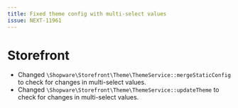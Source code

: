 ```yaml
---
title: Fixed theme config with multi-select values
issue: NEXT-11961
---
```

# Storefront
* Changed `\Shopware\Storefront\Theme\ThemeService::mergeStaticConfig` to check for changes in multi-select values.
* Changed `\Shopware\Storefront\Theme\ThemeService::updateTheme` to check for changes in multi-select values.
